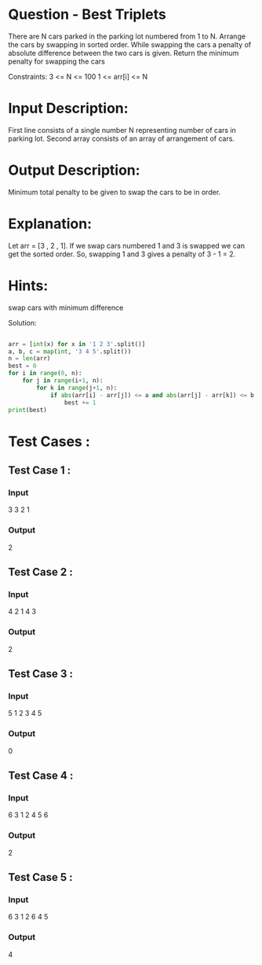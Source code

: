 # Question - Best Triplets
There are N cars parked in the parking lot numbered from 1 to N. Arrange the cars by swapping in sorted order. 
While swapping the cars a penalty of absolute difference between the two cars is given.
Return the minimum penalty for swapping the cars

Constraints:
3 <= N <= 100
1 <= arr[i] <= N

# Input Description:
First line consists of a single number N representing number of cars in parking lot.
Second array consists of an array of arrangement of cars.

# Output Description:
Minimum total penalty to be given to swap the cars to be in order.

# Explanation:
Let arr = [3 , 2 , 1].
If we swap cars numbered 1 and 3 is swapped we can get the sorted order.
So, swapping 1 and 3 gives a penalty of 3 - 1 = 2.

# Hints:
swap cars with minimum difference

Solution:

```python

arr = [int(x) for x in '1 2 3'.split()]
a, b, c = map(int, '3 4 5'.split())
n = len(arr)
best = 0
for i in range(0, n):
    for j in range(i+1, n):
        for k in range(j+1, n):
            if abs(arr[i] - arr[j]) <= a and abs(arr[j] - arr[k]) <= b and abs(arr[i] - arr[k]) <= c:
                best += 1
print(best)

```

# Test Cases :
## Test Case 1 :
### Input
3
3 2 1
### Output
2


## Test Case 2 :
### Input
4
2 1 4 3
### Output
2


## Test Case 3 :
### Input
5
1 2 3 4 5
### Output
0


## Test Case 4 :
### Input
6
3 1 2 4 5 6
### Output
2


## Test Case 5 :
### Input
6
3 1 2 6 4 5
### Output
4
